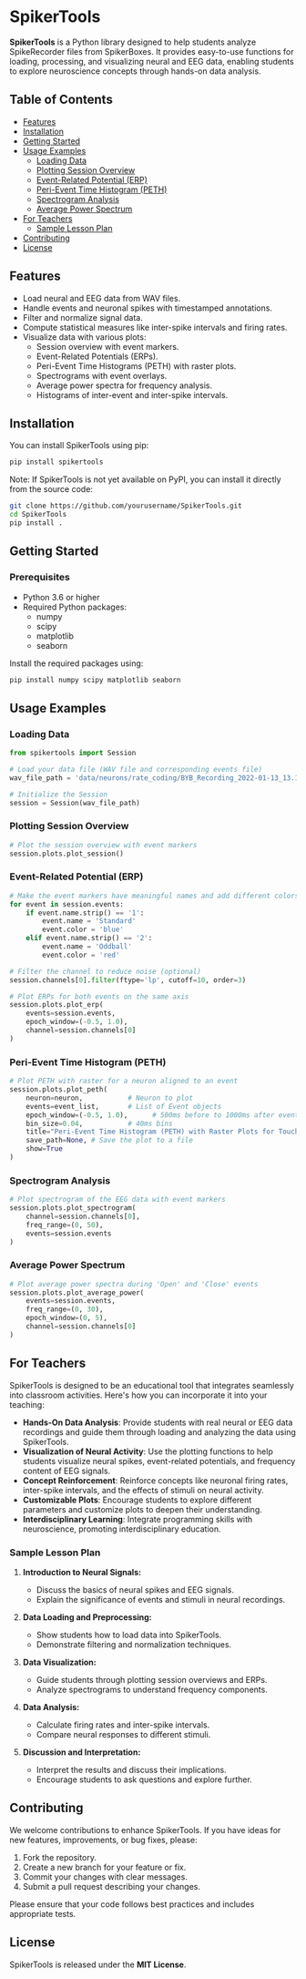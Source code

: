 # SpikerTools

**SpikerTools** is a Python library designed to help students analyze SpikeRecorder files from SpikerBoxes. It provides easy-to-use functions for loading, processing, and visualizing neural and EEG data, enabling students to explore neuroscience concepts through hands-on data analysis.

## Table of Contents

- [Features](#features)
- [Installation](#installation)
- [Getting Started](#getting-started)
- [Usage Examples](#usage-examples)
  - [Loading Data](#loading-data)
  - [Plotting Session Overview](#plotting-session-overview)
  - [Event-Related Potential (ERP)](#event-related-potential-erp)
  - [Peri-Event Time Histogram (PETH)](#peri-event-time-histogram-peth)
  - [Spectrogram Analysis](#spectrogram-analysis)
  - [Average Power Spectrum](#average-power-spectrum)
- [For Teachers](#for-teachers)
  - [Sample Lesson Plan](#sample-lesson-plan)
- [Contributing](#contributing)
- [License](#license)

## Features

- Load neural and EEG data from WAV files.
- Handle events and neuronal spikes with timestamped annotations.
- Filter and normalize signal data.
- Compute statistical measures like inter-spike intervals and firing rates.
- Visualize data with various plots:
  - Session overview with event markers.
  - Event-Related Potentials (ERPs).
  - Peri-Event Time Histograms (PETH) with raster plots.
  - Spectrograms with event overlays.
  - Average power spectra for frequency analysis.
  - Histograms of inter-event and inter-spike intervals.

## Installation

You can install SpikerTools using pip:

```bash
pip install spikertools
```

Note: If SpikerTools is not yet available on PyPI, you can install it directly from the source code:

```bash
git clone https://github.com/yourusername/SpikerTools.git
cd SpikerTools
pip install .
```

## Getting Started

### Prerequisites

- Python 3.6 or higher
- Required Python packages:
  - numpy
  - scipy
  - matplotlib
  - seaborn

Install the required packages using:

```bash
pip install numpy scipy matplotlib seaborn
```

## Usage Examples

### Loading Data

```python
from spikertools import Session

# Load your data file (WAV file and corresponding events file)
wav_file_path = 'data/neurons/rate_coding/BYB_Recording_2022-01-13_13.18.29.wav'

# Initialize the Session
session = Session(wav_file_path)
```

### Plotting Session Overview

```python
# Plot the session overview with event markers
session.plots.plot_session()
```

### Event-Related Potential (ERP)

```python
# Make the event markers have meaningful names and add different colors to differntiate on the same plot
for event in session.events:
    if event.name.strip() == '1':
        event.name = 'Standard'
        event.color = 'blue'
    elif event.name.strip() == '2':
        event.name = 'Oddball'
        event.color = 'red'

# Filter the channel to reduce noise (optional)
session.channels[0].filter(ftype='lp', cutoff=10, order=3)

# Plot ERPs for both events on the same axis
session.plots.plot_erp(
    events=session.events,
    epoch_window=(-0.5, 1.0),
    channel=session.channels[0]
)
```

### Peri-Event Time Histogram (PETH)

```python
# Plot PETH with raster for a neuron aligned to an event
session.plots.plot_peth(
    neuron=neuron,           # Neuron to plot
    events=event_list,       # List of Event objects
    epoch_window=(-0.5, 1.0),      # 500ms before to 1000ms after event
    bin_size=0.04,           # 40ms bins
    title="Peri-Event Time Histogram (PETH) with Raster Plots for Touch Pressure Events", # Add a custom title
    save_path=None, # Save the plot to a file
    show=True
)
```

### Spectrogram Analysis

```python
# Plot spectrogram of the EEG data with event markers
session.plots.plot_spectrogram(
    channel=session.channels[0],
    freq_range=(0, 50),
    events=session.events
)
```

### Average Power Spectrum

```python
# Plot average power spectra during 'Open' and 'Close' events
session.plots.plot_average_power(
    events=session.events,
    freq_range=(0, 30),
    epoch_window=(0, 5),
    channel=session.channels[0]
)
```

## For Teachers

SpikerTools is designed to be an educational tool that integrates seamlessly into classroom activities. Here's how you can incorporate it into your teaching:

- **Hands-On Data Analysis**: Provide students with real neural or EEG data recordings and guide them through loading and analyzing the data using SpikerTools.
- **Visualization of Neural Activity**: Use the plotting functions to help students visualize neural spikes, event-related potentials, and frequency content of EEG signals.
- **Concept Reinforcement**: Reinforce concepts like neuronal firing rates, inter-spike intervals, and the effects of stimuli on neural activity.
- **Customizable Plots**: Encourage students to explore different parameters and customize plots to deepen their understanding.
- **Interdisciplinary Learning**: Integrate programming skills with neuroscience, promoting interdisciplinary education.

### Sample Lesson Plan

1. **Introduction to Neural Signals:**
   - Discuss the basics of neural spikes and EEG signals.
   - Explain the significance of events and stimuli in neural recordings.
   
2. **Data Loading and Preprocessing:**
   - Show students how to load data into SpikerTools.
   - Demonstrate filtering and normalization techniques.

3. **Data Visualization:**
   - Guide students through plotting session overviews and ERPs.
   - Analyze spectrograms to understand frequency components.

4. **Data Analysis:**
   - Calculate firing rates and inter-spike intervals.
   - Compare neural responses to different stimuli.

5. **Discussion and Interpretation:**
   - Interpret the results and discuss their implications.
   - Encourage students to ask questions and explore further.

## Contributing

We welcome contributions to enhance SpikerTools. If you have ideas for new features, improvements, or bug fixes, please:

1. Fork the repository.
2. Create a new branch for your feature or fix.
3. Commit your changes with clear messages.
4. Submit a pull request describing your changes.

Please ensure that your code follows best practices and includes appropriate tests.

## License

SpikerTools is released under the **MIT License**.
